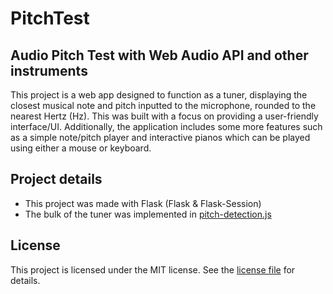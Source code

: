 # PitchTest

## Audio Pitch Test with Web Audio API and other instruments

This project is a web app designed to function as a tuner, displaying the closest musical note and pitch inputted to the microphone, rounded to the nearest Hertz (Hz). This was built with a focus on providing a user-friendly interface/UI. Additionally, the application includes some more features such as a simple note/pitch player and interactive pianos which can be played using either a mouse or keyboard.

## Project details
* This project was made with Flask (Flask & Flask-Session)
* The bulk of the tuner was implemented in [pitch-detection.js](/static/pitch-detection.js)

## License
This project is licensed under the MIT license.
See the [license file](/LICENSE) for details.
